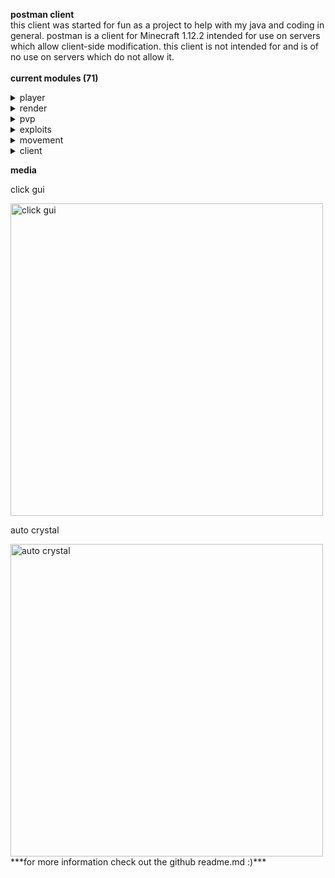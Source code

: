 **postman client** <br />
   this client was started for fun as a project to help with my java and coding in general.
postman is a client for Minecraft 1.12.2 intended for use on servers which allow client-side modification. this client is not intended for and is of no use on servers which do not allow it. <br />
<br />
**current modules (71)** <br />
<details>
    <summary>player</summary>
    <p><ul>
        <li>autoDisconnect<p><i>automatically disconnects when u reach a set health.</i></p></li>
        <li>autoMine<p><i>automatically mines.</i></p></li>
        <li>autoReconnect<p><i>automatically reconnects to a server after being kicked.</i></p></li>
        <li>autoRespawn<p><i>automatically respawns after dying.</i></p></li>
        <li>autoTotem<p><i>autmatically equips a totem in ur offhand from ur inventory.</i></p></li>
        <li>autoUse<p><i>automatically uses whatever is in ur hand.</i></p></li>
        <li>chatSuffix<p><i>adds "postman" to the end of all ur chats.</i></p></li>
        <li>chestStealer (currently unfinished)<p><i>autmatically steals from a storage container when opened.</i></p></li>
        <li>craftingSlots<p><i>allows u to use your crafting slots as extra inventory space.</i></p></li>
        <li>deathCoords<p><i>tells u ur coords after dying.</i></p></li>
        <li>liquidPlace<p><i>allows you to interact with liquids.</i></p></li>
        <li>multitask<p><i>allows you to do different things in each hand.</i></p></li>
        <li>noFall<p><i>negates fall damage.</i></p></li>
        <li>noHandShake<p><i>prevents forge from sending ur mod list to server's.</i></p></li>
        <li>noPush <p><i>stop u from being pushed by entities.</i></p></li>
        <li>playerClone <p><i>creates a fake clone of ur player.</i></p></li>
        <li>velocity<p><i>negates all velocity taken from things like hits and explosions.</i></p></li>
    </ul></p>
</details>
<details>
    <summary>render</summary>
    <p><ul>
        <li>cameraClip<p><i>stops ur camera from being effected by the enviorment in third person view.</i></p></li>
	    <li>damageTilit<p><i>fixes Minecraft's age old damage tilt bug.</i></p></li>
        <li>esp's<p><i>makes entities and storages visible (lots of customization).</i></p></li>
        <li>freecam<p><i>allows u to leave ur body and explore the enviorment with a free camera.</i></p></li>
        <li>fullBright<p><i>fully brightens everything.</i></p></li>
        <li>holeEsp<p><i>draws esp in bedrock and obsidian holes for better cpvp.</i></p></li>
        <li>lowOffHand<p><i>allows u to chose the visual height of ur offhand.</i></p></li>
        <li>noRender<p><i>stops certain events from rendering.</i></p></li>
        <li>peek<p><i>allows u to see whats in a shulker by hovering ur mouse over it.</i></p></li>
        <li>tracers<p><i>draws a line to certain entities.</i></p></li>
        <li>viewModel<p><i>allows u to change how items render in ur hand.</i></p></li>
    </ul></p>
</details>
<details>
    <summary>pvp</summary>
    <p><ul>
        <li>autoArmor<p><i>automatically equips the best armor in ur inventory.</i></p></li>
        <li>autoClicker<p><i>clicks really fast wen held.</i></p></li>
        <li>autoCrystal<p><i>automatically crystals your opponent.</i></p></li>
        <li>autoGap<p><i>automatically eats any gapples in ur hands.</i></p></li>
        <li>blink<p><i>temporarily creates a second player to throw off opponents.</i></p></li>
        <li>criticals<p><i>always land critical hits without having to jump.</i></p></li>
        <li>fastUse<p><i>allows u to use things faster like shoot bows and throw xp bottles.</i></p></li>
        <li>footExp<p><i>automatically throws xp bottles at your feet.</i></p></li>
        <li>holeTp<p><i>automatically sucks u into a bedrock or obsidian hole.</i></p></li>
        <li>killAura<p><i>automatically hits certain entities.</i></p></li>
        <li>smartOffHand<p><i>allows u to use crystals and gaps smartly without a totem in ur hand 24/7.</i></p></li>
        <li>surround<p><i>autmatically surrounds u in obsidian.</i></p></li>
    </ul></p>
</details>
<details>
    <summary>exploits</summary>
    <p><ul>
        <li>antiHunger<p><i>reduces the amount of hunger you loose.</i></p></li>
	    <li>antiSwing<p><i>prevents swinging server side.</i></p></li>
        <li>portalGodMode<p><i>gives you god mode in portals.</i></p></li>
	    <li>timer<p><i>allows you to edit your player's timer.</i></p></li>
    </ul></p>
</details>
<details>
    <summary>movement</summary>
    <p><ul>
        <li>autoWalk<p><i>autmatically holds w key for u to walk.</i></p></li>
        <li>inventoryMove<p><i>allows you to move while in a gui screen.</i></p></li>
        <li>jesus<p><i>lets u walk on water like jesus himself.</i></p></li>
        <li>noSlow<p><i>prevents certain events from slowing you down, e.g. eating, soulsand, webs, and slimeblocks.</i></p></li>
        <li>reverseStep<p><i>automatically sucks u down when stepping down a block.</i></p></li>
        <li>safeWalk<p><i>prevents u from falling off the edges of blocks.</i></p></li>
        <li>speed<p><i>allows you to outrun his bullet.</i></p></li>
        <li>sprint<p><i>automatically sprints when holding your foward key.</i></p></li>
        <li>step<p><i>tp's you to the top of a block so you don't have to jump.</i></p></li>
    </ul></p>
</details>
<details>
    <summary>client</summary>
    <p><ul>
        <li>watermark<p><i>shows the client name and version.</i></p></li>
        <li>totems's<p><i>shows you how many totems you currently have on your player.</i></p></li>
        <li>ping<p><i>shows your current ping.</i></p></li>
        <li>frames<p><i>shows the current frame rate of your game.</i></p></li>
        <li>autoCrystalInfo<p><i>tells you if your auto crystal is off or on.</i></p></li>
        <li>killAuraInfo<p><i>tells you if your kill aura is off or on.</i></p></li>
        <li>surroundInfo<p><i>tells you if your surround is off or on.</i></p></li>
	    <li>arraylist<p><i>shows you all current enabled modules.</i></p></li>
	    <li>inventoryViewer<p><i>gives you a hud of your inventory.</i></p></li>
	    <li>coords<p><i>shows you your current coordinates in game.</i></p></li>
	    <li>armorHud<p><i>gives you a display of your armor along with the durability of each armor piece.</i></p></li>
        <li>capes<p><i>allows u to see your own, and other peoples postman capes (u can get a cape if u have ++).</i></p></li>
	    <li>discordRp<p><i>shows you are playing postman on discord.</i></p></li>
        <li>clientFont<p><i>allows u to change the font of the client.</i></p></li>
	    <li>clickGuiModule<p><i>gives you multiple setting to customize the clickGui to your liking.</i></p></li>
	    <li>hudEditor<p><i>allows you to edit the hud of the client.</i></p></li>
	    <li>tabGui<p><i>allows you to navigate the client through your arrow keys.</i></p></li>
	    <li>mainMenuInfo<p><i>shows postman info on the main menu of Minecraft.</i></p></li>
    </ul></p>
</details>

**media**
<p>click gui</p>
<img src="https://user-images.githubusercontent.com/69589624/107998717-b6b3d500-6fb3-11eb-996a-616feafeb4c3.png" width="500" alt="click gui"/> <br />

<p>auto crystal</p>
<img src="https://user-images.githubusercontent.com/69589624/107998626-8a985400-6fb3-11eb-8596-66d40ae78d87.gif" width="500" alt="auto crystal"/> <br />
***for more information check out the github readme.md :)***
